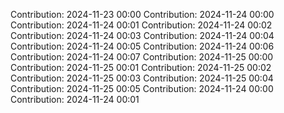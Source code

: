 Contribution: 2024-11-23 00:00
Contribution: 2024-11-24 00:00
Contribution: 2024-11-24 00:01
Contribution: 2024-11-24 00:02
Contribution: 2024-11-24 00:03
Contribution: 2024-11-24 00:04
Contribution: 2024-11-24 00:05
Contribution: 2024-11-24 00:06
Contribution: 2024-11-24 00:07
Contribution: 2024-11-25 00:00
Contribution: 2024-11-25 00:01
Contribution: 2024-11-25 00:02
Contribution: 2024-11-25 00:03
Contribution: 2024-11-25 00:04
Contribution: 2024-11-25 00:05
Contribution: 2024-11-24 00:00
Contribution: 2024-11-24 00:01
